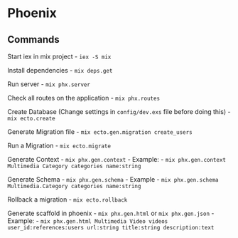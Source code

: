 # Phoenix

## Commands 

Start iex in mix project
    - `iex -S mix`

Install dependencies
    - `mix deps.get`

Run server
    - `mix phx.server`

Check all routes on the application 
    - `mix phx.routes`

Create Database (Change settings in `config/dev.exs` file before doing this)
    - `mix ecto.create`

Generate Migration file 
    - `mix ecto.gen.migration create_users`

Run a Migration 
    - `mix ecto.migrate`

Generate Context
    - `mix phx.gen.context`
    - Example: 
        - `mix phx.gen.context Multimedia Category categories name:string`

Generate Schema 
    - `mix phx.gen.schema`
    - Example
        - `mix phx.gen.schema Multimedia.Category categories name:string`

Rollback a migration
    - `mix ecto.rollback`

Generate scaffold in phoenix
    - `mix phx.gen.html` or `mix phx.gen.json`
    - Example: 
        - `mix phx.gen.html Multimedia Video videos user_id:references:users url:string title:string description:text`

